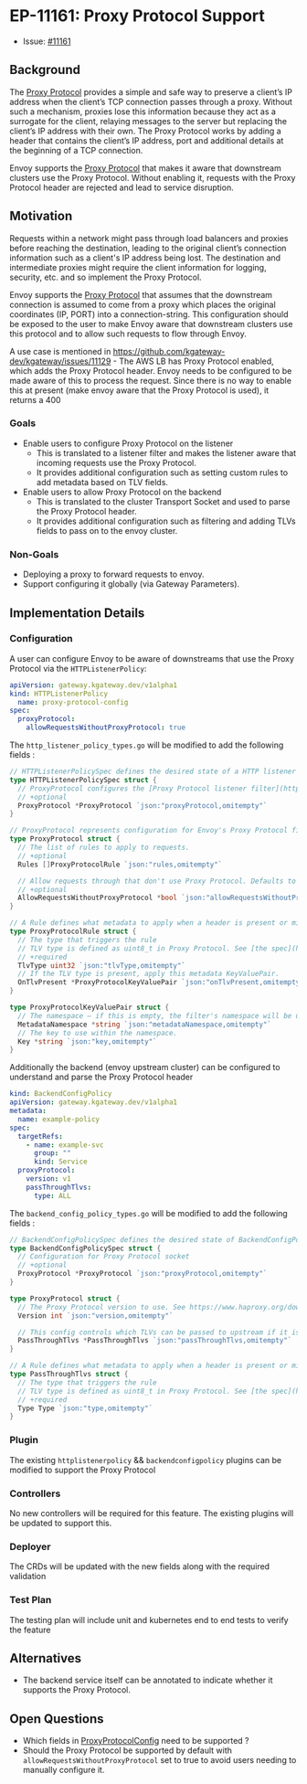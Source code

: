 # EP-11161: Proxy Protocol Support

* Issue: [#11161](https://github.com/kgateway-dev/kgateway/issues/11161)

## Background

The [Proxy Protocol](https://www.haproxy.org/download/2.1/doc/proxy-protocol.txt) provides a simple and safe way to preserve a client’s IP address when the client’s TCP connection passes through a proxy. Without such a mechanism, proxies lose this information because they act as a surrogate for the client, relaying messages to the server but replacing the client’s IP address with their own.
The Proxy Protocol works by adding a header that contains the client’s IP address, port and additional details at the beginning of a TCP connection.

Envoy supports the [Proxy Protocol](https://www.envoyproxy.io/docs/envoy/latest/configuration/listeners/listener_filters/proxy_protocol.html) that makes it aware that downstream clusters use the Proxy Protocol. Without enabling it, requests with the Proxy Protocol header are rejected and lead to service disruption.

## Motivation

Requests within a network might pass through load balancers and proxies before reaching the destination, leading to the original client’s connection information such as a client's IP address being lost. The destination and intermediate proxies might require the client information for logging, security, etc. and so implement the Proxy Protocol.

Envoy supports the [Proxy Protocol](https://www.envoyproxy.io/docs/envoy/latest/configuration/listeners/listener_filters/proxy_protocol.html) that assumes that the downstream connection is assumed to come from a proxy which places the original coordinates (IP, PORT) into a connection-string. This configuration should be exposed to the user to make Envoy aware that downstream clusters use this protocol and to allow such requests to flow through Envoy.

A use case is mentioned in https://github.com/kgateway-dev/kgateway/issues/11129 - The AWS LB has Proxy Protocol enabled, which adds the Proxy Protocol header. Envoy needs to be configured to be made aware of this to process the request. Since there is no way to enable this at present (make envoy aware that the Proxy Protocol is used), it returns a 400

### Goals
- Enable users to configure Proxy Protocol on the listener
  - This is translated to a listener filter and makes the listener aware that incoming requests use the Proxy Protocol.
  - It provides additional configuration such as setting custom rules to add metadata based on TLV fields.
- Enable users to allow Proxy Protocol on the backend
  - This is translated to the cluster Transport Socket and used to parse the Proxy Protocol header.
  - It provides additional configuration such as filtering and adding TLVs fields to pass on to the envoy cluster.

### Non-Goals
- Deploying a proxy to forward requests to envoy.
- Support configuring it globally (via Gateway Parameters).

## Implementation Details

### Configuration
A user can configure Envoy to be aware of downstreams that use the Proxy Protocol via the `HTTPListenerPolicy`:

```yaml
apiVersion: gateway.kgateway.dev/v1alpha1
kind: HTTPListenerPolicy
  name: proxy-protocol-config
spec:
  proxyProtocol:
    allowRequestsWithoutProxyProtocol: true
```

The `http_listener_policy_types.go` will be modified to add the following fields :
```go
// HTTPListenerPolicySpec defines the desired state of a HTTP listener policy.
type HTTPListenerPolicySpec struct {
  // ProxyProtocol configures the [Proxy Protocol listener filter](https://www.envoyproxy.io/docs/envoy/latest/api-v3/extensions/filters/listener/proxy_protocol/v3/proxy_protocol.proto).
  // +optional
  ProxyProtocol *ProxyProtocol `json:"proxyProtocol,omitempty"`
}

// ProxyProtocol represents configuration for Envoy's Proxy Protocol filter.
type ProxyProtocol struct {
  // The list of rules to apply to requests.
  // +optional
  Rules []ProxyProtocolRule `json:"rules,omitempty"`

  // Allow requests through that don't use Proxy Protocol. Defaults to false.
  // +optional
  AllowRequestsWithoutProxyProtocol *bool `json:"allowRequestsWithoutProxyProtocol,omitempty"`
}

// A Rule defines what metadata to apply when a header is present or missing.
type ProxyProtocolRule struct {
  // The type that triggers the rule
  // TLV type is defined as uint8_t in Proxy Protocol. See [the spec](https://www.haproxy.org/download/2.1/doc/proxy-protocol.txt) for details.
  // +required
  TlvType uint32 `json:"tlvType,omitempty"`
  // If the TLV type is present, apply this metadata KeyValuePair.
  OnTlvPresent *ProxyProtocolKeyValuePair `json:"onTlvPresent,omitempty"`
}

type ProxyProtocolKeyValuePair struct {
  // The namespace — if this is empty, the filter's namespace will be used.
  MetadataNamespace *string `json:"metadataNamespace,omitempty"`
  // The key to use within the namespace.
  Key *string `json:"key,omitempty"`
}
```

Additionally the backend (envoy upstream cluster) can be configured to understand and parse the Proxy Protocol header

```yaml
kind: BackendConfigPolicy
apiVersion: gateway.kgateway.dev/v1alpha1
metadata:
  name: example-policy
spec:
  targetRefs:
    - name: example-svc
      group: ""
      kind: Service
  proxyProtocol:
    version: v1
    passThroughTlvs:
      type: ALL
```

The `backend_config_policy_types.go` will be modified to add the following fields :
```go
// BackendConfigPolicySpec defines the desired state of BackendConfigPolicy.
type BackendConfigPolicySpec struct {
  // Configuration for Proxy Protocol socket
  // +optional
  ProxyProtocol *ProxyProtocol `json:"proxyProtocol,omitempty"`
}

type ProxyProtocol struct {
  // The Proxy Protocol version to use. See https://www.haproxy.org/download/2.1/doc/proxy-protocol.txt for details
  Version int `json:"version,omitempty"`

  // This config controls which TLVs can be passed to upstream if it is Proxy Protocol V2 header.
  PassThroughTlvs *PassThroughTlvs `json:"passThroughTlvs,omitempty"`
}

// A Rule defines what metadata to apply when a header is present or missing.
type PassThroughTlvs struct {
  // The type that triggers the rule
  // TLV type is defined as uint8_t in Proxy Protocol. See [the spec](https://www.haproxy.org/download/2.1/doc/proxy-protocol.txt) for details.
  // +required
  Type Type `json:"type,omitempty"`
}
```

### Plugin

The existing `httplistenerpolicy` && `backendconfigpolicy` plugins can be modified to support the Proxy Protocol

### Controllers

No new controllers will be required for this feature. The existing plugins will be updated to support this.

### Deployer

The CRDs will be updated with the new fields along with the required validation

### Test Plan

The testing plan will include unit and kubernetes end to end tests to verify the feature

## Alternatives
- The backend service itself can be annotated to indicate whether it supports the Proxy Protocol.

## Open Questions
- Which fields in [ProxyProtocolConfig](https://www.envoyproxy.io/docs/envoy/latest/api-v3/config/core/v3/proxy_protocol.proto.html#config-core-v3-proxyprotocolconfig) need to be supported ?
- Should the Proxy Protocol be supported by default with `allowRequestsWithoutProxyProtocol` set to true to avoid users needing to manually configure it.
